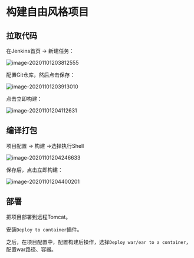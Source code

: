 # 构建自由风格项目

## 拉取代码

在Jenkins首页 -> 新建任务：

![image-20201101203812555](https://images.shiguangping.com//imgs/20201101203812.png)

配置Git仓库，然后点击保存：

![image-20201101203913010](https://images.shiguangping.com//imgs/20201101203913.png)

点击立即构建：

![image-20201101204112631](https://images.shiguangping.com//imgs/20201101204112.png)

## 编译打包

项目配置 -> 构建 ->选择执行Shell

![image-20201101204246633](https://images.shiguangping.com//imgs/20201101204246.png)

保存后，点击立即构建：

![image-20201101204400201](https://images.shiguangping.com//imgs/20201101204400.png)

## 部署

把项目部署到远程Tomcat。

安装`Deploy to container`插件。

之后，在项目配置中，配置构建后操作，选择`Deploy war/ear to a container`，配置war路径、容器。